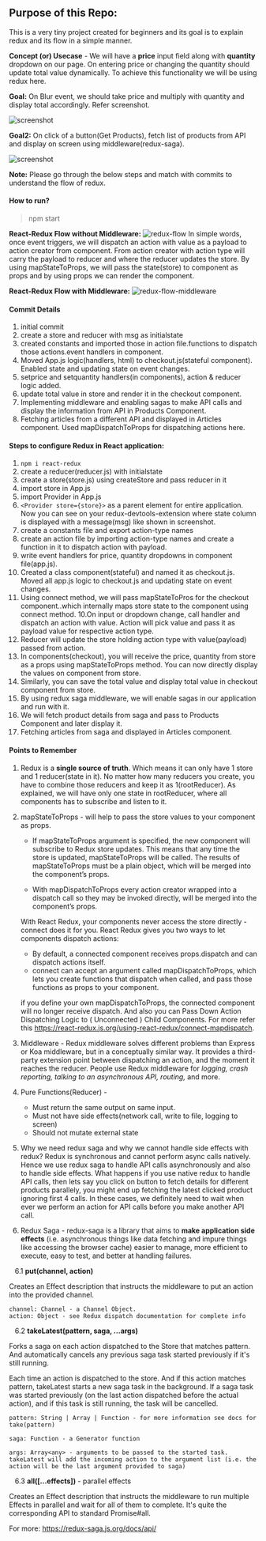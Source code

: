 ## Purpose of this Repo:
This is a very tiny project created for beginners and its goal is to explain redux and its flow in a simple manner.

__Concept (or) Usecase__ - We will have a __price__ input field along with __quantity__ dropdown on our page. On entering price or changing the quantity should update total value dynamically. To achieve this functionality we will be using redux here.

__Goal:__ On Blur event, we should take price and multiply with quantity and display total accordingly. 
Refer screenshot.

![screenshot](/screenshots/2.png)

__Goal2:__ On click of a button(Get Products), fetch list of products from API and display on screen using middleware(redux-saga).

![screenshot](/screenshots/Final.png)

__Note:__ Please go through the below steps and match with commits to understand the flow of redux.

#### How to run?
> npm start

__React-Redux Flow without Middleware:__
![redux-flow](/screenshots/react-redux-flow-state3.png)
In simple words, once event triggers, we will dispatch an action with value as a payload to action creator from component. From action creator with action type will carry the payload to reducer and where the reducer updates the store. By using mapStateToProps, we will pass the state(store) to component as props and by using props we can render the component.

__React-Redux Flow with Middleware:__
![redux-flow-middleware](/screenshots/react-redux-flow-state1.png)

#### Commit Details
1. initial commit
2. create a store and reducer with msg as initialstate
3. created constants and imported those in action file.functions to dispatch those actions.event handlers in component.
4. Moved App.js logic(handlers, html) to checkout.js(stateful component). Enabled state and updating state on event changes.
5. setprice and setquantity handlers(in components), action & reducer logic added.
6. update total value in store and render it in the checkout component.
7. Implementing middleware and enabling sagas to make API calls and display the information from API in Products Component.
8. Fetching articles from a different API and displayed in Articles component. Used mapDispatchToProps for dispatching actions here.

#### Steps to configure Redux in React application:
1. `npm i react-redux`
2. create a reducer(reducer.js) with initialstate
3. create a store(store.js) using createStore and pass reducer in it
3. import store in App.js
4. import Provider in App.js
5. `<Provider store={store}>` as a parent element for entire application.
Now you can see on your redux-devtools-extension where state column is displayed with a message(msg) like shown in screenshot.
6. create a constants file and export action-type names
7. create an action file by importing action-type names and create a function in it to dispatch action with payload.
8. write event handlers for price, quantity dropdowns in component file(app.js).
9. Created a class component(stateful) and named it as checkout.js. Moved all app.js logic to checkout.js and updating state on event changes.
10. Using connect method, we will pass mapStateToPros for the checkout component..which internally maps store state to the component using connect method.
10.On input or dropdown change, call handler and dispatch an action with value. Action will pick value and pass it as payload value for respective action type.
11. Reducer will update the store holding action type with value(payload) passed from action.
12. In components(checkout), you will receive the price, quantity from store as a props using mapStateToProps method. You can now directly display the values on component from store.
13. Similarly, you can save the total value and display total value in checkout component from store.
14. By using redux saga middleware, we will enable sagas in our application and run with it.
15. We will fetch product details from saga and pass to Products Component and later display it.
16. Fetching articles from saga and displayed in Articles component.


#### Points to Remember
1. Redux is a __single source of truth__. Which means it can only have 1 store and 1 reducer(state in it). No matter how many reducers you create, you have to combine those reducers and keep it as 1(rootReducer). As explained, we will have only one state in rootReducer, where all components has to subscribe and listen to it. 
2. mapStateToProps - will help to pass the store values to your component as props.

    - If mapStateToProps argument is specified, the new component will subscribe to Redux store updates. This means that any time the store is updated, mapStateToProps will be called. The results of mapStateToProps must be a plain object, which will be merged into the component’s props.

    - With mapDispatchToProps every action creator wrapped into a dispatch call so they may be invoked directly, will be merged into the component’s props.
    
    With React Redux, your components never access the store directly - connect does it for you. React Redux gives you two ways to let components dispatch actions:

    - By default, a connected component receives props.dispatch and can dispatch actions itself.
    - connect can accept an argument called mapDispatchToProps, which lets you create functions that dispatch when called, and pass those functions as props to your component.

    if you define your own mapDispatchToProps, the connected component will no longer receive dispatch. And also you can Pass Down Action Dispatching Logic to ( Unconnected ) Child Components. For more refer this https://react-redux.js.org/using-react-redux/connect-mapdispatch.


3. Middleware - Redux middleware solves different problems than Express or Koa middleware, but in a conceptually similar way. It provides a third-party extension point between dispatching an action, and the moment it reaches the reducer. People use Redux middleware for *logging, crash reporting, talking to an asynchronous API, routing,* and more.
4. Pure Functions(Reducer) - 
    - Must return the same output on same input. 
    - Must not have side effects(network call, write to file, logging to screen)
    - Should not mutate external state
5. Why we need redux saga and why we cannot handle side effects with redux? Redux is synchronous and cannot perform async calls natively. Hence we use redux saga to handle API calls asynchronously and also to handle side effects. What happens if you use native redux to handle API calls, then lets say you click on button to fetch details for different products parallely, you might end up fetching the latest clicked product ignoring first 4 calls. In these cases, we definitely need to wait when ever we perform an action for API calls before you make another API call.
6. Redux Saga - redux-saga is a library that aims to **make application side effects** (i.e. asynchronous things like data fetching and impure things like accessing the browser cache) easier to manage, more efficient to execute, easy to test, and better at handling failures.

&nbsp;&nbsp;&nbsp;6.1 __put(channel, action)__

Creates an Effect description that instructs the middleware to put an action into the provided channel.

    channel: Channel - a Channel Object.
    action: Object - see Redux dispatch documentation for complete info 

&nbsp;&nbsp;&nbsp;6.2 __takeLatest(pattern, saga, ...args)__

Forks a saga on each action dispatched to the Store that matches pattern. And automatically cancels any previous saga task started previously if it's still running.

Each time an action is dispatched to the store. And if this action matches pattern, takeLatest starts a new saga task in the background. If a saga task was started previously (on the last action dispatched before the actual action), and if this task is still running, the task will be cancelled.

    pattern: String | Array | Function - for more information see docs for take(pattern)

    saga: Function - a Generator function

    args: Array<any> - arguments to be passed to the started task. takeLatest will add the incoming action to the argument list (i.e. the action will be the last argument provided to saga)

&nbsp;&nbsp;&nbsp;6.3 __all([...effects])__ - parallel effects

Creates an Effect description that instructs the middleware to run multiple Effects in parallel and wait for all of them to complete. It's quite the corresponding API to standard Promise#all.

For more: https://redux-saga.js.org/docs/api/